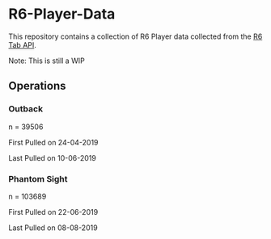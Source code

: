 # R6-Player-Data

This repository contains a collection of R6 Player data collected from the [R6 Tab API](https://github.com/Tabwire/R6Tab-API/).

Note: This is still a WIP

## Operations

### Outback

n = 39506

First Pulled on 24-04-2019

Last Pulled on 10-06-2019

### Phantom Sight

n = 103689

First Pulled on 22-06-2019

Last Pulled on 08-08-2019

